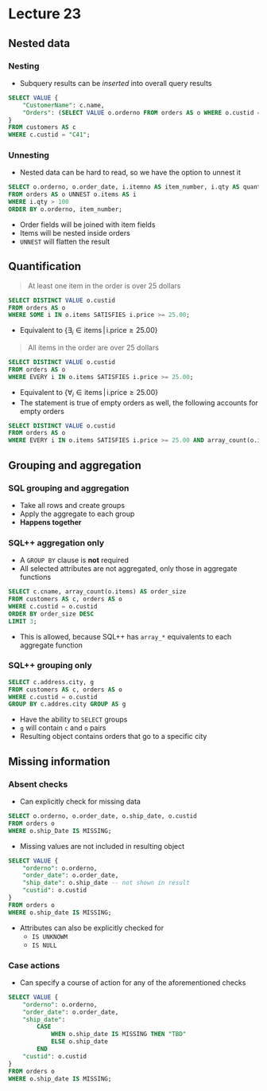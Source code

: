 # Lecture 23

## Nested data

### Nesting

- Subquery results can be *inserted* into overall query results

```SQL
SELECT VALUE {
	"CustomerName": c.name,
	"Orders": (SELECT VALUE o.orderno FROM orders AS o WHERE o.custid = c.custid)
}
FROM customers AS c
WHERE c.custid = "C41";
```

### Unnesting

- Nested data can be hard to read, so we have the option to unnest it

```SQL
SELECT o.orderno, o.order_date, i.itemno AS item_number, i.qty AS quantity
FROM orders AS o UNNEST o.items AS i
WHERE i.qty > 100
ORDER BY o.orderno, item_number;
```

- Order fields will be joined with item fields
- Items will be nested inside orders
- `UNNEST` will flatten the result

## Quantification

> At least one item in the order is over 25 dollars

```SQL
SELECT DISTINCT VALUE o.custid
FROM orders AS o
WHERE SOME i IN o.items SATISFIES i.price >= 25.00;
```

- Equivalent to $\{ \exists_{i} \in \text{items} \, \vert \, \text{i.price} \ge 25.00 \}$

> All items in the order are over 25 dollars

```SQL
SELECT DISTINCT VALUE o.custid
FROM orders AS o
WHERE EVERY i IN o.items SATISFIES i.price >= 25.00;
```

- Equivalent to $\{ \forall_{i} \in \text{items} \, \vert \, \text{i.price} \ge 25.00 \}$
- The statement is true of empty orders as well, the following accounts for empty orders

```SQL
SELECT DISTINCT VALUE o.custid
FROM orders AS o
WHERE EVERY i IN o.items SATISFIES i.price >= 25.00 AND array_count(o.items) > 0
```

## Grouping and aggregation

### SQL grouping and aggregation

- Take all rows and create groups
- Apply the aggregate to each group
- **Happens together**

### SQL++ aggregation only

- A `GROUP BY` clause is **not** required
- All selected attributes are not aggregated, only those in aggregate functions

```SQL
SELECT c.cname, array_count(o.items) AS order_size
FROM customers AS c, orders AS o
WHERE c.custid = o.custid
ORDER BY order_size DESC
LIMIT 3;
```

- This is allowed, because SQL++ has `array_*` equivalents to each aggregate function

### SQL++ grouping only

```SQL
SELECT c.address.city, g
FROM customers AS c, orders AS o
WHERE c.custid = o.custid
GROUP BY c.addres.city GROUP AS g
```

- Have the ability to `SELECT` groups
- `g` will contain `c` and `o` pairs
- Resulting object contains orders that go to a specific city

## Missing information

### Absent checks

- Can explicitly check for missing data

```SQL
SELECT o.orderno, o.order_date, o.ship_date, o.custid
FROM orders o
WHERE o.ship_Date IS MISSING;
```

- Missing values are not included in resulting object

```SQL
SELECT VALUE {
	"orderno": o.orderno,
	"order_date": o.order_date,
	"ship_date": o.ship_date -- not shown in result
	"custid": o.custid
}
FROM orders o
WHERE o.ship_date IS MISSING;
```

- Attributes can also be explicitly checked for
	- `IS UNKNOWM`
	- `IS NULL`

### Case actions

- Can specify a course of action for any of the aforementioned checks

```SQL
SELECT VALUE {
	"orderno": o.orderno,
	"order_date": o.order_date,
	"ship_date":
		CASE
			WHEN o.ship_date IS MISSING THEN "TBD"
			ELSE o.ship_date
		END
	"custid": o.custid
}
FROM orders o
WHERE o.ship_date IS MISSING;
```